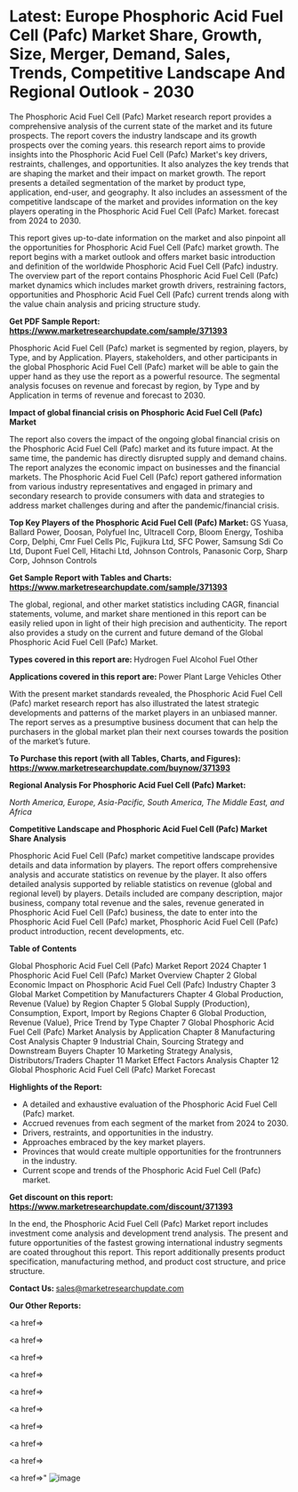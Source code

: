 # Latest: Europe Phosphoric Acid Fuel Cell (Pafc) Market Share, Growth, Size, Merger, Demand, Sales, Trends, Competitive Landscape And Regional Outlook - 2030

The Phosphoric Acid Fuel Cell (Pafc) Market research report provides a comprehensive analysis of the current state of the market and its future prospects. The report covers the industry landscape and its growth prospects over the coming years. this research report aims to provide insights into the Phosphoric Acid Fuel Cell (Pafc) Market's key drivers, restraints, challenges, and opportunities. It also analyzes the key trends that are shaping the market and their impact on market growth. The report presents a detailed segmentation of the market by product type, application, end-user, and geography. It also includes an assessment of the competitive landscape of the market and provides information on the key players operating in the Phosphoric Acid Fuel Cell (Pafc) Market. forecast from 2024 to 2030.

This report gives up-to-date information on the market and also pinpoint all the opportunities for Phosphoric Acid Fuel Cell (Pafc) market growth. The report begins with a market outlook and offers market basic introduction and definition of the worldwide Phosphoric Acid Fuel Cell (Pafc) industry. The overview part of the report contains Phosphoric Acid Fuel Cell (Pafc) market dynamics which includes market growth drivers, restraining factors, opportunities and Phosphoric Acid Fuel Cell (Pafc) current trends along with the value chain analysis and pricing structure study.

<strong><b>Get PDF Sample Report: <a href=https://www.marketresearchupdate.com/sample/371393>https://www.marketresearchupdate.com/sample/371393</a></b></strong>

Phosphoric Acid Fuel Cell (Pafc) market is segmented by region, players, by Type, and by Application. Players, stakeholders, and other participants in the global Phosphoric Acid Fuel Cell (Pafc) market will be able to gain the upper hand as they use the report as a powerful resource. The segmental analysis focuses on revenue and forecast by region, by Type and by Application in terms of revenue and forecast to 2030.

<strong><b>Impact of global financial crisis on Phosphoric Acid Fuel Cell (Pafc) Market</b></strong>

The report also covers the impact of the ongoing global financial crisis on the Phosphoric Acid Fuel Cell (Pafc) market and its future impact. At the same time, the pandemic has directly disrupted supply and demand chains. The report analyzes the economic impact on businesses and the financial markets. The Phosphoric Acid Fuel Cell (Pafc) report gathered information from various industry representatives and engaged in primary and secondary research to provide consumers with data and strategies to address market challenges during and after the pandemic/financial crisis.

<strong><b>Top Key Players of the Phosphoric Acid Fuel Cell (Pafc) Market:
</b></strong>GS Yuasa, Ballard Power, Doosan, Polyfuel Inc, Ultracell Corp, Bloom Energy, Toshiba Corp, Delphi, Cmr Fuel Cells Plc, Fujikura Ltd, SFC Power, Samsung Sdi Co Ltd, Dupont Fuel Cell, Hitachi Ltd, Johnson Controls, Panasonic Corp, Sharp Corp, Johnson Controls<strong><b>
</b></strong>

<strong><b>Get Sample Report with Tables and Charts: <a href=https://www.marketresearchupdate.com/sample/371393>https://www.marketresearchupdate.com/sample/371393</a></b></strong>

The global, regional, and other market statistics including CAGR, financial statements, volume, and market share mentioned in this report can be easily relied upon in light of their high precision and authenticity. The report also provides a study on the current and future demand of the Global Phosphoric Acid Fuel Cell (Pafc) Market.

<strong><b>Types covered in this report are:
</b></strong>Hydrogen Fuel
Alcohol Fuel
Other<strong><b>
</b></strong>

<strong><b>Applications covered in this report are:
</b></strong>Power Plant
Large Vehicles
Other<strong><b>
</b></strong>

With the present market standards revealed, the Phosphoric Acid Fuel Cell (Pafc) market research report has also illustrated the latest strategic developments and patterns of the market players in an unbiased manner. The report serves as a presumptive business document that can help the purchasers in the global market plan their next courses towards the position of the market’s future.

<strong><b>To Purchase this report (with all Tables, Charts, and Figures): <a href=https://www.marketresearchupdate.com/buynow/371393>https://www.marketresearchupdate.com/buynow/371393</a></b></strong>

<strong><b>Regional Analysis For Phosphoric Acid Fuel Cell (Pafc) Market:</b></strong>

<em><i>North America, Europe, Asia-Pacific, South America, The Middle East, and Africa</i></em>

<strong><b>Competitive Landscape and Phosphoric Acid Fuel Cell (Pafc) Market Share Analysis</b></strong>

Phosphoric Acid Fuel Cell (Pafc) market competitive landscape provides details and data information by players. The report offers comprehensive analysis and accurate statistics on revenue by the player. It also offers detailed analysis supported by reliable statistics on revenue (global and regional level) by players. Details included are company description, major business, company total revenue and the sales, revenue generated in Phosphoric Acid Fuel Cell (Pafc) business, the date to enter into the Phosphoric Acid Fuel Cell (Pafc) market, Phosphoric Acid Fuel Cell (Pafc) product introduction, recent developments, etc.

<strong><b>Table of Contents</b></strong>

Global Phosphoric Acid Fuel Cell (Pafc) Market Report 2024
Chapter 1 Phosphoric Acid Fuel Cell (Pafc) Market Overview
Chapter 2 Global Economic Impact on Phosphoric Acid Fuel Cell (Pafc) Industry
Chapter 3 Global Market Competition by Manufacturers
Chapter 4 Global Production, Revenue (Value) by Region
Chapter 5 Global Supply (Production), Consumption, Export, Import by Regions
Chapter 6 Global Production, Revenue (Value), Price Trend by Type
Chapter 7 Global Phosphoric Acid Fuel Cell (Pafc) Market Analysis by Application
Chapter 8 Manufacturing Cost Analysis
Chapter 9 Industrial Chain, Sourcing Strategy and Downstream Buyers
Chapter 10 Marketing Strategy Analysis, Distributors/Traders
Chapter 11 Market Effect Factors Analysis
Chapter 12 Global Phosphoric Acid Fuel Cell (Pafc) Market Forecast

<strong><b>Highlights of the Report:</b></strong>

- A detailed and exhaustive evaluation of the Phosphoric Acid Fuel Cell (Pafc) market.
- Accrued revenues from each segment of the market from 2024 to 2030.
- Drivers, restraints, and opportunities in the industry.
- Approaches embraced by the key market players.
- Provinces that would create multiple opportunities for the frontrunners in the industry.
- Current scope and trends of the Phosphoric Acid Fuel Cell (Pafc) market.

<strong><b>Get discount on this report: <a href=https://www.marketresearchupdate.com/discount/371393>https://www.marketresearchupdate.com/discount/371393</a></b></strong>

In the end, the Phosphoric Acid Fuel Cell (Pafc) Market report includes investment come analysis and development trend analysis. The present and future opportunities of the fastest growing international industry segments are coated throughout this report. This report additionally presents product specification, manufacturing method, and product cost structure, and price structure.

<strong><b>Contact Us:
</b></strong>sales@marketresearchupdate.com

<strong>Our Other Reports:</strong>

<a href=></a>

<a href=></a>

<a href=></a>

<a href=></a>

<a href=></a>

<a href=></a>

<a href=></a>

<a href=></a>

<a href=></a>

<a href=></a>"
![image](https://github.com/Gayatrikarjule/Market-Analysis-360/assets/97346546/aeaf8722-139e-45cf-83ad-d7ca532a97ce)
